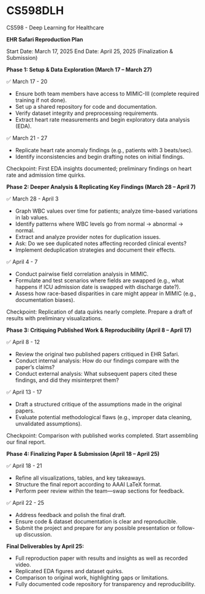# CS598DLH
CS598 - Deep Learning for Healthcare

<strong>EHR Safari Reproduction Plan</strong>

Start Date: March 17, 2025
End Date: April 25, 2025 (Finalization & Submission)

<strong>Phase 1: Setup & Data Exploration (March 17 – March 27)</strong>

✅ March 17 - 20

- Ensure both team members have access to MIMIC-III (complete required training if not done).
- Set up a shared repository for code and documentation.  
- Verify dataset integrity and preprocessing requirements.
- Extract heart rate measurements and begin exploratory data analysis (EDA).

✅ March 21 - 27

- Replicate heart rate anomaly findings (e.g., patients with 3 beats/sec).
- Identify inconsistencies and begin drafting notes on initial findings.

Checkpoint: First EDA insights documented; preliminary findings on heart rate and admission time quirks.

<strong>Phase 2: Deeper Analysis & Replicating Key Findings (March 28 – April 7)</strong>

✅ March 28 - April 3

- Graph WBC values over time for patients; analyze time-based variations in lab values.
- Identify patterns where WBC levels go from normal → abnormal → normal.
- Extract and analyze provider notes for duplication issues.
- Ask: Do we see duplicated notes affecting recorded clinical events?
- Implement deduplication strategies and document their effects.
  
✅ April 4 - 7

- Conduct pairwise field correlation analysis in MIMIC.
- Formulate and test scenarios where fields are swapped (e.g., what happens if ICU admission date is swapped with discharge date?).
- Assess how race-based disparities in care might appear in MIMIC (e.g., documentation biases).
  
Checkpoint: Replication of data quirks nearly complete. Prepare a draft of results with preliminary visualizations. 

<strong>Phase 3: Critiquing Published Work & Reproducibility (April 8 – April 17)</strong>

✅ April 8 - 12

- Review the original two published papers critiqued in EHR Safari.
- Conduct internal analysis: How do our findings compare with the paper’s claims?
- Conduct external analysis: What subsequent papers cited these findings, and did they misinterpret them?
  
✅ April 13 - 17

- Draft a structured critique of the assumptions made in the original papers.
- Evaluate potential methodological flaws (e.g., improper data cleaning, unvalidated assumptions).
  
Checkpoint: Comparison with published works completed. Start assembling our final report.

<strong>Phase 4: Finalizing Paper & Submission (April 18 – April 25) </strong>

✅ April 18 - 21

- Refine all visualizations, tables, and key takeaways.
- Structure the final report according to AAAI LaTeX format.
- Perform peer review within the team—swap sections for feedback.
  
✅ April 22 - 25

- Address feedback and polish the final draft.
- Ensure code & dataset documentation is clear and reproducible.
- Submit the project and prepare for any possible presentation or follow-up discussion.
  
<strong>Final Deliverables by April 25:</strong>
- Full reproduction paper with results and insights as well as recorded video.
- Replicated EDA figures and dataset quirks.
- Comparison to original work, highlighting gaps or limitations.
- Fully documented code repository for transparency and reproducibility.
